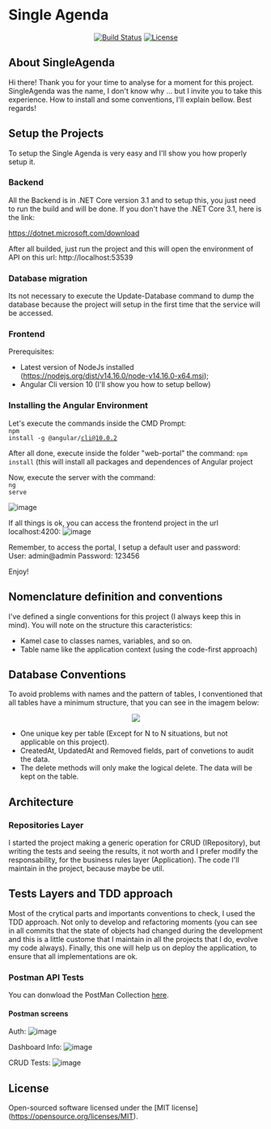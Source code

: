 # Single Agenda

<p align="center">
<a href="#"><img src="https://travis-ci.org/laravel/framework.svg" alt="Build Status"></a>
<a href="#"><img src="https://poser.pugx.org/laravel/framework/license.svg" alt="License"></a>
</p>

## About SingleAgenda
Hi there! Thank you for your time to analyse for a moment for this project. SingleAgenda was the name, I don't know why ... but I invite you to take this experience. 
How to install and some conventions, I'll explain bellow. 
Best regards!

## Setup the Projects
To setup the Single Agenda is very easy and I'll show you how properly setup it.

### Backend
All the Backend is in .NET Core version 3.1 and to setup this, you just need to run the build and will be done.
If you don't have the .NET Core 3.1, here is the link:

https://dotnet.microsoft.com/download

After all builded, just run the project and this will open the environment of API on this url: http://localhost:53539

### Database migration
Its not necessary to execute the Update-Database command to dump the database because the project will setup in the first time that the service will be accessed.

### Frontend

Prerequisites:
- Latest version of NodeJs  installed (https://nodejs.org/dist/v14.16.0/node-v14.16.0-x64.msi);
- Angular Cli version 10 (I'll show you how to setup bellow) <br>

### Installing the Angular Environment
Let's execute the commands inside the CMD Prompt: <br>
<code>npm install -g @angular/cli@10.0.2</code>

After all done, execute inside the folder "web-portal" the command:
<code>npm install</code>
(this will install all packages and dependences of Angular project

Now, execute the server with the command: <br>
<code>ng serve</code>

![image](https://user-images.githubusercontent.com/1747058/110416837-2842e880-8073-11eb-8288-1ae7399f6a30.png)

If all things is ok, you can access the frontend project in the url localhost:4200:
![image](https://user-images.githubusercontent.com/1747058/110416891-3db81280-8073-11eb-93a8-054045e2bf3f.png)

Remember, to access the portal, I setup a default user and password: <br>
User: admin@admin
Password: 123456

Enjoy!

## Nomenclature definition and conventions
I've defined a single conventions for this project (I always keep this in mind). You will note on the structure this caracteristics:
- Kamel case to classes names, variables, and so on.
- Table name like the application context (using the code-first approach)

## Database Conventions
To avoid problems with names and the pattern of tables, I conventioned that all tables have a minimum structure, that you can see in the imagem below:
<center><img src="https://user-images.githubusercontent.com/1747058/110218028-35ef4700-7e96-11eb-9012-c9a7ef30c640.png" /></center>

- One unique key per table (Except for N to N situations, but not applicable on this project).
- CreatedAt, UpdatedAt and Removed fields, part of convetions to audit the data.
- The delete methods will only make the logical delete. The data will be kept on the table.

## Architecture

### Repositories Layer
I started the project making a generic operation for CRUD (IRepository), but writing the tests and seeing the results, it not worth and I prefer modify the responsability, for the business rules layer (Application). The code I'll maintain in the project, because maybe be util.

## Tests Layers and TDD approach
Most of the crytical parts and importants conventions to check, I used the TDD approach.
Not only to develop and refactoring moments (you can see in all commits that the state of objects had changed during the development and this is a little custome that I maintain in all the projects that I do, evolve my code always). 
Finally, this one will help us on deploy the application, to ensure that all implementations are ok.

### Postman API Tests
You can donwload the PostMan Collection <a href="https://www.getpostman.com/collections/30435e34580452ee9e8c">here</a>.

#### Postman screens
Auth:
![image](https://user-images.githubusercontent.com/1747058/153683644-fc50bdf6-aae9-4c5b-bc77-912dc375344e.png)

Dashboard Info:
![image](https://user-images.githubusercontent.com/1747058/153683679-b25f49c1-22bf-41ff-83ad-3f9bede5ac06.png)

CRUD Tests:
![image](https://user-images.githubusercontent.com/1747058/153683733-a3b95c18-9926-4bb1-bf2f-ead44da13b3f.png)



## License
Open-sourced software licensed under the [MIT license] (https://opensource.org/licenses/MIT).
